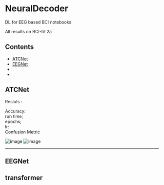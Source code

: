 # NeuralDecoder
DL for EEG based BCI notebooks  

All results on BCI-IV 2a
## Contents
- [ATCNet](#ATCNet)
- [EEGNet](#EEGNet)
- [](#)
- [](#)

## ATCNet
Resluts :

Accuracy:  
run time;  
epochs;  
lr:   
Confusion Metric    

![image](https://github.com/Deepak-Mewada/NeuralDecoder/assets/127352637/ff292032-4f63-420c-9ebe-c90af754a350)
![image](https://github.com/Deepak-Mewada/NeuralDecoder/assets/127352637/dc0c220d-1340-495a-be30-7aa3a27625be)

--------------------------------------------------------------------------
## EEGNet



## transformer

##


